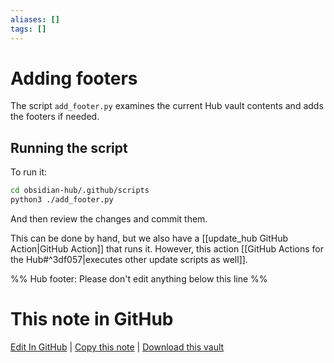 ```yaml
---
aliases: []
tags: []
---
```


# Adding footers

The script `add_footer.py` examines the current Hub vault contents and adds the footers if needed.

## Running the script

To run it:

```bash
cd obsidian-hub/.github/scripts
python3 ./add_footer.py
```

And then review the changes and commit them.

This can be done by hand, but we also have a [[update_hub GitHub Action|GitHub Action]] that runs it. However, this action [[GitHub Actions for the Hub#^3df057|executes other update scripts as well]].

%% Hub footer: Please don't edit anything below this line %%

# This note in GitHub

<span class="git-footer">[Edit In GitHub](https://github.dev/obsidian-community/obsidian-hub/blob/main/00%20-%20Contribute%20to%20the%20Obsidian%20Hub/03%20Contributor%20Notes/03.03%20Scripts%20and%20Automation/Adding%20footers.md "git-hub-edit-note") | [Copy this note](https://raw.githubusercontent.com/obsidian-community/obsidian-hub/main/00%20-%20Contribute%20to%20the%20Obsidian%20Hub/03%20Contributor%20Notes/03.03%20Scripts%20and%20Automation/Adding%20footers.md "git-hub-copy-note") | [Download this vault](https://github.com/obsidian-community/obsidian-hub/archive/refs/heads/main.zip "git-hub-download-vault") </span>

